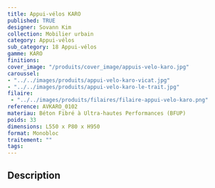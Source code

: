 ```yaml
---
title: Appui-vélos KARO 
published: TRUE
designer: Sovann Kim
collection: Mobilier urbain
category: Appui-vélos 
sub_category: 18 Appui-vélos
gamme: KARO
finitions: 
cover_image: "/produits/cover_image/appuis-velo-karo.jpg"
caroussel: 
- "../../images/produits/appui-velo-karo-vicat.jpg"
- "../../images/produits/appui-velo-karo-le-trait.jpg"
filaire: 
 - "../../images/produits/filaires/filaire-appui-velo-karo.png"
reference: AVKARO_0102
materiau: Béton Fibré à Ultra-hautes Performances (BFUP)
poids: 33
dimensions: L550 x P80 x H950 
format: Monobloc
traitement: ""
tags: 
---
```


## Description
